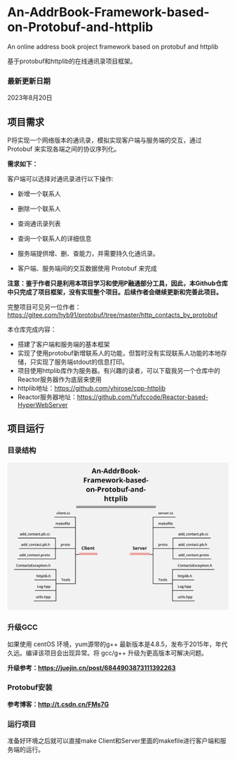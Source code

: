 # An-AddrBook-Framework-based-on-Protobuf-and-httplib

An online address book project framework based on protobuf and httplib 

基于protobuf和httplib的在线通讯录项目框架。 

### 最新更新日期

2023年8月20日

## 项目需求

P将实现一个网络版本的通讯录，模拟实现客户端与服务端的交互，通过 Protobuf 来实现各端之间的协议序列化。

**需求如下：**

客户端可以选择对通讯录进行以下操作:

- 新增一个联系人

- 删除一个联系人

- 查询通讯录列表

- 查询一个联系人的详细信息

- 服务端提供增、删、查能力，并需要持久化通讯录。

- 客户端、服务端间的交互数据使用 Protobuf 来完成

**注意：鉴于作者只是利用本项目学习和使用P融通部分工具，因此，本Github仓库中只完成了项目框架，没有实现整个项目。后续作者会继续更新和完善此项目。**

完整项目可见另一位作者：https://gitee.com/hyb91/protobuf/tree/master/http_contacts_by_protobuf

本仓库完成内容：

- 搭建了客户端和服务端的基本框架
- 实现了使用protobuf新增联系人的功能，但暂时没有实现联系人功能的本地存储，只实现了服务端stdout的信息打印。
- 项目使用httplib库作为服务器。有兴趣的读者，可以下载我另一个仓库中的Reactor服务器作为底层来使用
- httplib地址：https://github.com/yhirose/cpp-httplib
- Reactor服务器地址：https://github.com/Yufccode/Reactor-based-HyperWebServer

## 项目运行

### 目录结构

![](./figs/1.png)

### 升级GCC

如果使用 centOS 环境，yum源带的g++ 最新版本是4.8.5，发布于2015年，年代久远。编译该项目会出现异常。将 gcc/g++ 升级为更高版本可解决问题。

**升级参考：https://juejin.cn/post/6844903873111392263**

### Protobuf安装

**参考博客：http://t.csdn.cn/FMs7G**

### 运行项目

准备好环境之后就可以直接make Client和Server里面的makefile进行客户端和服务端的运行。
